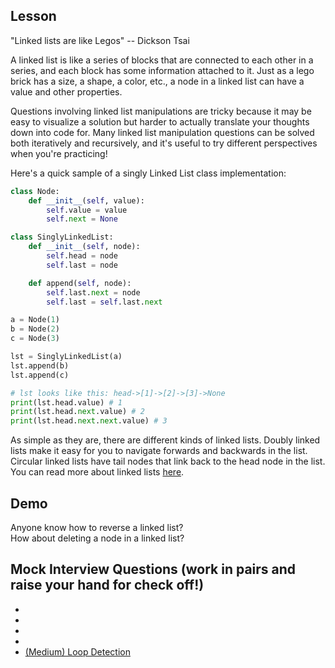 ## Lesson

"Linked lists are like Legos" -- Dickson Tsai

A linked list is like a series of blocks that are connected to each
other in a series, and each block has some information attached to it.
Just as a lego brick has a size, a shape, a color, etc., a node
in a linked list can have a value and other properties.

Questions involving linked list manipulations are tricky because
it may be easy to visualize a solution but harder to actually translate
your thoughts down into code for. Many linked list manipulation questions
can be solved both iteratively and recursively, and it's useful to try
different perspectives when you're practicing!

Here's a quick sample of a singly Linked List class implementation:

```python
class Node:
    def __init__(self, value):
        self.value = value
        self.next = None

class SinglyLinkedList:
    def __init__(self, node):
        self.head = node
        self.last = node

    def append(self, node):
        self.last.next = node
        self.last = self.last.next

a = Node(1)
b = Node(2)
c = Node(3)

lst = SinglyLinkedList(a)
lst.append(b)
lst.append(c)

# lst looks like this: head->[1]->[2]->[3]->None
print(lst.head.value) # 1
print(lst.head.next.value) # 2
print(lst.head.next.next.value) # 3
```

As simple as they are, there are different kinds of linked lists.
Doubly linked lists make it easy for you to navigate forwards and
backwards in the list. Circular linked lists have tail nodes that link
back to the head node in the list. You can read more about linked
lists [here](https://en.wikipedia.org/wiki/Linked_list#Basic_concepts_and_nomenclature).

## Demo

Anyone know how to reverse a linked list?  
How about deleting a node in a linked list?

## Mock Interview Questions (work in pairs and raise your hand for check off!)

* []()
* []()
* []()
* []()
* [(Medium) Loop Detection](./questions/question-loop-detection.md)
